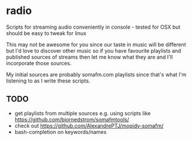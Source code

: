 radio
=====

Scripts for streaming audio conveniently in console - tested for OSX but should be easy to tweak for linux

This may not be awesome for you since our taste in music will be different but I'd love to discover other music so if you 
have favourite playlists and published sources of streams then let me know what they are and I'll incorporate those
sources.

My initial sources are probably somafm.com playlists since that's what I'm listening to as I write these scripts.

TODO
----
* get playlists from multiple sources e.g. using scripts like  https://github.com/bjornedstrom/somafmtools/
* check out https://github.com/AlexandrePTJ/mopidy-somafm/
* bash-completion on keywords/names


